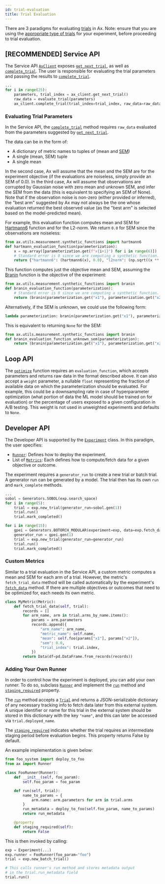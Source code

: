 ```yaml
---
id: trial-evaluation
title: Trial Evaluation
---
```

There are 3 paradigms for evaluating [trials](glossary.md#trial) in Ax. Note:
ensure that you are using the
[appropriate type of trials](/docs/core#trial-vs-batch-trial) for your
experiment, before proceeding to trial evaluation.

## [RECOMMENDED] Service API

The Service API [`AxClient`](https://ax.readthedocs.io/en/latest/service.html#module-ax.service.ax_client)
exposes
[`get_next_trial`](https://ax.readthedocs.io/en/latest/service.html#ax.service.ax_client.AxClient.get_next_trial),
as well as
[`complete_trial`](https://ax.readthedocs.io/en/latest/service.html#ax.service.ax_client.AxClient.complete_trial).
The user is responsible for evaluating the trial parameters and passing the
results to
[`complete_trial`](https://ax.readthedocs.io/en/latest/service.html#ax.service.ax_client.AxClient.complete_trial).

```python
...
for i in range(25):
    parameters, trial_index = ax_client.get_next_trial()
    raw_data = evaluate_trial(parameters)
    ax_client.complete_trial(trial_index=trial_index, raw_data=raw_data)
```

### Evaluating Trial Parameters

In the Service API, the
[`complete_trial`](https://ax.readthedocs.io/en/latest/service.html#ax.service.ax_client.AxClient.complete_trial)
method requires `raw_data` evaluated from the parameters suggested by
[`get_next_trial`](https://ax.readthedocs.io/en/latest/service.html#ax.service.ax_client.AxClient.get_next_trial).

The data can be in the form of:

-   A dictionary of metric names to tuples of (mean and [SEM](glossary.md#sem))
-   A single (mean, SEM) tuple
-   A single mean

In the second case, Ax will assume that the mean and the SEM are for the
experiment objective (if the evaluations are noiseless, simply provide an SEM of
0.0). In the third case, Ax will assume that observations are corrupted by
Gaussian noise with zero mean and unknown SEM, and infer the SEM from the data
(this is equivalent to specifying an SEM of None). Note that if the observation
noise is non-zero (either provided or inferred), the "best arm" suggested by Ax
may not always be the one whose evaluation returned the best observed value (as
the "best arm" is selected based on the model-predicted mean).

For example, this evaluation function computes mean and SEM for
[Hartmann6](https://www.sfu.ca/~ssurjano/hart6.html) function and for the
L2-norm. We return `0.0` for SEM since the observations are noiseless:

```python
from ax.utils.measurement.synthetic_functions import hartmann6
def hartmann_evaluation_function(parameterization):
    x = np.array([parameterization.get(f"x{i+1}") for i in range(6)])
    # Standard error is 0 since we are computing a synthetic function.
    return {"hartmann6": (hartmann6(x), 0.0), "l2norm": (np.sqrt((x ** 2).sum()), 0.0)}
```

This function computes just the objective mean and SEM, assuming the
[Branin](https://www.sfu.ca/~ssurjano/branin.html) function is the objective of
the experiment:

```python
from ax.utils.measurement.synthetic_functions import branin
def branin_evaluation_function(parameterization):
    # Standard error is 0 since we are computing a synthetic function.
    return (branin(parameterization.get("x1"), parameterization.get("x2")), 0.0)
```

Alternatively, if the SEM is unknown, we could use the following form:

```python
lambda parameterization: branin(parameterization.get("x1"), parameterization.get("x2"))
```

This is equivalent to returning `None` for the SEM:

```python
from ax.utils.measurement.synthetic_functions import branin
def branin_evaluation_function_unknown_sem(parameterization):
    return (branin(parameterization.get("x1"), parameterization.get("x2")), None)
```

## Loop API

The [`optimize`](https://ax.readthedocs.io/en/latest/service.html#ax.service.managed_loop.optimize) function
requires an `evaluation_function`, which accepts parameters and returns raw data
in the format described above. It can also accept a `weight` parameter, a
nullable `float` representing the fraction of available data on which the
parameterization should be evaluated. For example, this could be a downsampling
rate in case of hyperparameter optimization (what portion of data the ML model
should be trained on for evaluation) or the percentage of users exposed to a
given configuration in A/B testing. This weight is not used in unweighted
experiments and defaults to `None`.

## Developer API

The Developer API is supported by the
[`Experiment`](https://ax.readthedocs.io/en/latest/core.html#module-ax.core.experiment) class. In this
paradigm, the user specifies:

-   [`Runner`](https://ax.readthedocs.io/en/latest/core.html#ax.core.runner.Runner): Defines how to deploy the
    experiment.
-   List of [`Metrics`](https://ax.readthedocs.io/en/latest/core.html#ax.core.metric.Metric): Each defines how
    to compute/fetch data for a given objective or outcome.

The experiment requires a `generator_run` to create a new trial or batch trial.
A generator run can be generated by a model. The trial then has its own `run`
and `mark_complete` methods.

```python
...
sobol = Generators.SOBOL(exp.search_space)
for i in range(5):
    trial = exp.new_trial(generator_run=sobol.gen(1))
    trial.run()
    trial.mark_completed()

for i in range(15):
    gpei = Generators.BOTORCH_MODULAR(experiment=exp, data=exp.fetch_data())
    generator_run = gpei.gen(1)
    trial = exp.new_trial(generator_run=generator_run)
    trial.run()
    trial.mark_completed()
```

### Custom Metrics

Similar to a trial evaluation in the Service API, a custom metric computes a
mean and SEM for each arm of a trial. However, the metric's `fetch_trial_data`
method will be called automatically by the experiment's
[`fetch_data`](https://ax.readthedocs.io/en/latest/core.html#ax.core.base_trial.BaseTrial.fetch_data) method.
If there are multiple objectives or outcomes that need to be optimized for, each
needs its own metric.

```python
class MyMetric(Metric):
    def fetch_trial_data(self, trial):
        records = []
        for arm_name, arm in trial.arms_by_name.items():
            params = arm.parameters
            records.append({
                "arm_name": arm_name,
                "metric_name": self.name,
                "mean": self.foo(params["x1"], params["x2"]),
                "sem": 0.0,
                "trial_index": trial.index,
            })
        return Data(df=pd.DataFrame.from_records(records))
```

### Adding Your Own Runner

In order to control how the experiment is deployed, you can add your own runner.
To do so, subclass [`Runner`](https://ax.readthedocs.io/en/latest/core.html#ax.core.runner.Runner) and
implement the [`run`](https://ax.readthedocs.io/en/latest/core.html#ax.core.runner.Runner.run) method and
[`staging_required`](https://ax.readthedocs.io/en/latest/core.html#ax.core.runner.Runner.staging_required)
property.

The [`run`](https://ax.readthedocs.io/en/latest/core.html#ax.core.runner.Runner.run) method accepts a
[`Trial`](https://ax.readthedocs.io/en/latest/core.html#ax.core.trial.Trial) and returns a JSON-serializable
dictionary of any necessary tracking info to fetch data later from this external
system. A unique identifier or name for this trial in the external system should
be stored in this dictionary with the key `"name"`, and this can later be
accessed via `trial.deployed_name`.

The
[`staging_required`](https://ax.readthedocs.io/en/latest/core.html#ax.core.runner.Runner.staging_required)
indicates whether the trial requires an intermediate staging period before
evaluation begins. This property returns False by default.

An example implementation is given below:

```python
from foo_system import deploy_to_foo
from ax import Runner

class FooRunner(Runner):
    def __init__(self, foo_param):
        self.foo_param = foo_param

    def run(self, trial):
        name_to_params = {
            arm.name: arm.parameters for arm in trial.arms
        }
        run_metadata = deploy_to_foo(self.foo_param, name_to_params)
        return run_metadata

    @property
    def staging_required(self):
        return False
```

This is then invoked by calling:

```python
exp = Experiment(...)
exp.runner = FooRunner(foo_param="foo")
trial = exp.new_batch_trial()

# This calls runner's run method and stores metadata output
# in the trial.run_metadata field
trial.run()
```
